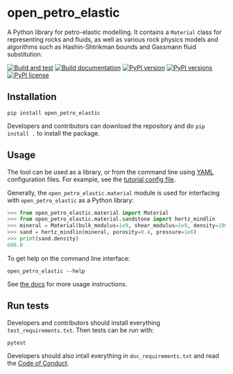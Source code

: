 # open_petro_elastic

A Python library for petro-elastic modelling. It contains a `Material` class for representing rocks and fluids, as well as various rock physics models and algorithms such as Hashin-Shtrikman bounds and Gassmann fluid substitution.

[![Build and test](https://github.com/equinor/open_petro_elastic/actions/workflows/python-build-test.yml/badge.svg)](https://github.com/equinor/open_petro_elastic/actions/workflows/python-build-test.yml)
[![Build documentation](https://github.com/equinor/open_petro_elastic/actions/workflows/python-sphinx-doc.yml/badge.svg)](https://github.com/equinor/open_petro_elastic/actions/workflows/python-sphinx-doc.yml)
[![PyPI version](https://img.shields.io/pypi/v/open_petro_elastic.svg)](https://pypi.org/project/open_petro_elastic//)
[![PyPI versions](https://img.shields.io/pypi/pyversions/open_petro_elastic.svg)](https://pypi.org/project/open_petro_elastic//)
[![PyPI license](https://img.shields.io/pypi/l/open_petro_elastic.svg)](https://pypi.org/project/open_petro_elastic/)


## Installation

```shell
pip install open_petro_elastic
```

Developers and contributors can download the repository and do `pip install .` to install the package.


## Usage

The tool can be used as a library, or from the command line using [YAML](https://en.wikipedia.org/wiki/YAML) configuration files. For example, see the [tutorial config file](tutorial_config/tutorial_config.yaml).

Generally, the `open_petro_elastic.material` module is used for interfacing with `open_petro_elastic` as a Python library:

```python
>>> from open_petro_elastic.material import Material
>>> from open_petro_elastic.material.sandstone import hertz_mindlin
>>> mineral = Material(bulk_modulus=1e9, shear_modulus=1e9, density=1000)
>>> sand = hertz_mindlin(mineral, porosity=0.4, pressure=1e6)
>>> print(sand.density)
600.0
```

To get help on the command line interface:

```shell
open_petro_elastic --help
```

See [the docs](docs/index.rst) for more usage instructions.


## Run tests

Developers and contributors should install everything `test_requirements.txt`. Then tests can be run with:

```
pytest
```

Developers should also intall everything in `doc_requirements.txt` and read the [Code of Conduct](CODE_OF_CONDUCT.md).
